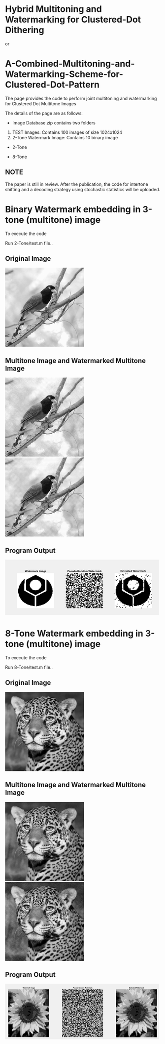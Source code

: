 # Hybrid Multitoning and Watermarking for Clustered-Dot Dithering 
or
# A-Combined-Multitoning-and-Watermarking-Scheme-for-Clustered-Dot-Pattern



The page provides the code to perform joint multitoning and watermarking for Clustered Dot Multitone Images

The details of the page are as follows:

* Image Database.zip contains two folders

1) TEST Images: Contains 100 images of size 1024x1024
2) 2-Tone Watermark Image: Contains 10 binary image 

* 2-Tone

* 8-Tone

## NOTE

The paper is still in review. After the publication, the code for intertone shifting and a decoding strategy using stochastic statistics will be uploaded. 
 

# Binary Watermark embedding in 3-tone (multitone) image
To execute the code 

Run 2-Tone/test.m file.. 

## Original Image

<img src="2-Tone/1 (94).JPEG" class="img-responsive" alt="" width="256" height="256"> </div>

## Multitone Image and Watermarked Multitone Image
<img src="2-Tone/Watermarked Image.png" class="img-responsive" alt="" width="256" height="256"> </div> <img src="2-Tone/Multitone Image.png" class="img-responsive" alt="" width="256" height="256"> </div> 

## Program Output 
<img src="2-Tone/WM.jpg" class="img-responsive" alt="" width="500" height="180"> </div>


# 8-Tone Watermark embedding in 3-tone (multitone) image
To execute the code 

Run 8-Tone/test.m file.. 

## Original Image
<img src="8-Tone/1 (96).JPEG" class="img-responsive" alt="" width="256" height="256"> </div>


## Multitone Image and Watermarked Multitone Image
<img src="8-Tone/3T.png" class="img-responsive" alt="" width="256" height="256"> </div> <img src="8-Tone/3WM8T.png" class="img-responsive" alt="" width="256" height="256"> </div>


## Program Output
<img src="8-Tone/WM.jpg" class="img-responsive" alt="" width="500" height="180"> </div>






 
 
 
 
